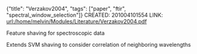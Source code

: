 {"title": "Verzakov2004", "tags": ["paper", "ftir", "spectral_window_selection"]}
CREATED: 201004101554
LINK: <url:/home/melvin/Modules/Literature/Verzakov2004.pdf>

Feature shaving for spectroscopic data

Extends SVM shaving to consider correlation of neighboring wavelengths

